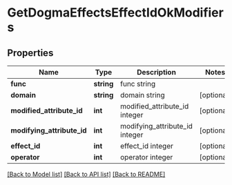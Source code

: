 # GetDogmaEffectsEffectIdOkModifiers

## Properties
Name | Type | Description | Notes
------------ | ------------- | ------------- | -------------
**func** | **string** | func string | 
**domain** | **string** | domain string | [optional] 
**modified_attribute_id** | **int** | modified_attribute_id integer | [optional] 
**modifying_attribute_id** | **int** | modifying_attribute_id integer | [optional] 
**effect_id** | **int** | effect_id integer | [optional] 
**operator** | **int** | operator integer | [optional] 

[[Back to Model list]](../README.md#documentation-for-models) [[Back to API list]](../README.md#documentation-for-api-endpoints) [[Back to README]](../README.md)


